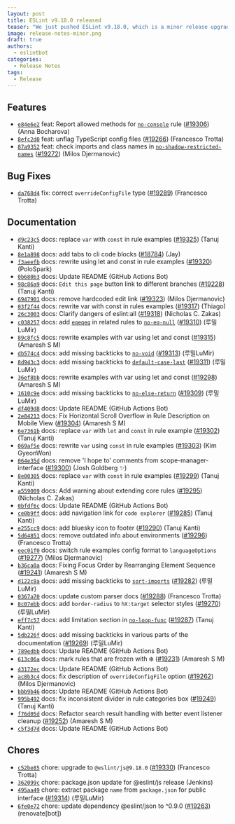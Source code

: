 ```yaml
---
layout: post
title: ESLint v9.18.0 released
teaser: "We just pushed ESLint v9.18.0, which is a minor release upgrade of ESLint. This release adds some new features and fixes several bugs found in the previous release."
image: release-notes-minor.png
draft: true
authors:
  - eslintbot
categories:
  - Release Notes
tags:
  - Release
---
```









## Features


* [`e84e6e2`](https://github.com/eslint/eslint/commit/e84e6e269c4aefc84952e17a1f967697b02b7ad2) feat: Report allowed methods for [`no-console`](/docs/rules/no-console) rule ([#19306](https://github.com/eslint/eslint/issues/19306)) (Anna Bocharova)
* [`8efc2d0`](https://github.com/eslint/eslint/commit/8efc2d0c92dab6099f34c1479cd80bdc5cd1b07b) feat: unflag TypeScript config files ([#19266](https://github.com/eslint/eslint/issues/19266)) (Francesco Trotta)
* [`87a9352`](https://github.com/eslint/eslint/commit/87a9352c621e7cd1d5bb77b3c08df7837363ea12) feat: check imports and class names in [`no-shadow-restricted-names`](/docs/rules/no-shadow-restricted-names) ([#19272](https://github.com/eslint/eslint/issues/19272)) (Milos Djermanovic)






## Bug Fixes


* [`da768d4`](https://github.com/eslint/eslint/commit/da768d4541c4c30bfc33640a07a8d8a485520b18) fix: correct `overrideConfigFile` type ([#19289](https://github.com/eslint/eslint/issues/19289)) (Francesco Trotta)




## Documentation


* [`d9c23c5`](https://github.com/eslint/eslint/commit/d9c23c55be52a431141f38561c14140ee8b15686) docs: replace `var` with `const` in rule examples ([#19325](https://github.com/eslint/eslint/issues/19325)) (Tanuj Kanti)
* [`8e1a898`](https://github.com/eslint/eslint/commit/8e1a898411fd16c73332d7a2dd28aff9bac8da01) docs: add tabs to cli code blocks ([#18784](https://github.com/eslint/eslint/issues/18784)) (Jay)
* [`f3aeefb`](https://github.com/eslint/eslint/commit/f3aeefbd6547c25d78819ab7e77cf36a2c26611c) docs: rewrite using let and const in rule examples ([#19320](https://github.com/eslint/eslint/issues/19320)) (PoloSpark)
* [`0b680b3`](https://github.com/eslint/eslint/commit/0b680b3cc19c1e8d79ab94e7160051177c4adfe7) docs: Update README (GitHub Actions Bot)
* [`98c86a9`](https://github.com/eslint/eslint/commit/98c86a99f7657a2f15ea30a251523446b10a7cad) docs: `Edit this page` button link to different branches ([#19228](https://github.com/eslint/eslint/issues/19228)) (Tanuj Kanti)
* [`6947901`](https://github.com/eslint/eslint/commit/6947901d14b18dbb2db259c9769bd8ac4cd04c3c) docs: remove hardcoded edit link ([#19323](https://github.com/eslint/eslint/issues/19323)) (Milos Djermanovic)
* [`03f2f44`](https://github.com/eslint/eslint/commit/03f2f442a9a8bec15e89786980c07be5980cdac5) docs: rewrite var with const in rules examples ([#19317](https://github.com/eslint/eslint/issues/19317)) (Thiago)
* [`26c3003`](https://github.com/eslint/eslint/commit/26c3003bfca2f7d98950446fdf5b3978d17a3a60) docs: Clarify dangers of eslint:all ([#19318](https://github.com/eslint/eslint/issues/19318)) (Nicholas C. Zakas)
* [`c038257`](https://github.com/eslint/eslint/commit/c03825730d277405c357388d62ed48b3973083ba) docs: add [`eqeqeq`](/docs/rules/eqeqeq) in related rules to [`no-eq-null`](/docs/rules/no-eq-null) ([#19310](https://github.com/eslint/eslint/issues/19310)) (루밀LuMir)
* [`89c8fc5`](https://github.com/eslint/eslint/commit/89c8fc54c977ac457d3b5525a87cec1c51e72e23) docs: rewrite examples with var using let and const ([#19315](https://github.com/eslint/eslint/issues/19315)) (Amaresh  S M)
* [`db574c4`](https://github.com/eslint/eslint/commit/db574c4d380e2d25b6111a06bd15caa83f75bb2d) docs: add missing backticks to [`no-void`](/docs/rules/no-void) ([#19313](https://github.com/eslint/eslint/issues/19313)) (루밀LuMir)
* [`8d943c3`](https://github.com/eslint/eslint/commit/8d943c335c528a6a6a631dcbd98506238240ecfb) docs: add missing backticks to [`default-case-last`](/docs/rules/default-case-last) ([#19311](https://github.com/eslint/eslint/issues/19311)) (루밀LuMir)
* [`36ef8bb`](https://github.com/eslint/eslint/commit/36ef8bbeab495ef2598a4b1f52e32b4cb50be5e2) docs: rewrite examples with var using let and const ([#19298](https://github.com/eslint/eslint/issues/19298)) (Amaresh  S M)
* [`1610c9e`](https://github.com/eslint/eslint/commit/1610c9ee1479f23b1bc5a6853d0b42b83dacdb7f) docs: add missing backticks to [`no-else-return`](/docs/rules/no-else-return) ([#19309](https://github.com/eslint/eslint/issues/19309)) (루밀LuMir)
* [`df409d8`](https://github.com/eslint/eslint/commit/df409d8f76555c7baa4353d678d5fc460454a4d7) docs: Update README (GitHub Actions Bot)
* [`2e84213`](https://github.com/eslint/eslint/commit/2e842138e689ee5623552e885c3a5ac1b0c2bfcf) docs: Fix Horizontal Scroll Overflow in Rule Description on Mobile View ([#19304](https://github.com/eslint/eslint/issues/19304)) (Amaresh  S M)
* [`6e7361b`](https://github.com/eslint/eslint/commit/6e7361bb6ae93c87fccdf2219379c7793517f17a) docs: replace `var` with `let` and `const` in rule example ([#19302](https://github.com/eslint/eslint/issues/19302)) (Tanuj Kanti)
* [`069af5e`](https://github.com/eslint/eslint/commit/069af5e9ac43c7f33bd2a30abce3d5d94f504465) docs: rewrite `var` using `const` in rule examples ([#19303](https://github.com/eslint/eslint/issues/19303)) (Kim GyeonWon)
* [`064e35d`](https://github.com/eslint/eslint/commit/064e35de95339cfedcad467c3c9871d5ff70c1a7) docs: remove 'I hope to' comments from scope-manager-interface ([#19300](https://github.com/eslint/eslint/issues/19300)) (Josh Goldberg ✨)
* [`8e00305`](https://github.com/eslint/eslint/commit/8e003056a805468b07bcf4edba83a90a932fb520) docs: replace `var` with `const` in rule examples ([#19299](https://github.com/eslint/eslint/issues/19299)) (Tanuj Kanti)
* [`a559009`](https://github.com/eslint/eslint/commit/a559009f51ad9f081bae5252bb2b7a6e23c54767) docs: Add warning about extending core rules ([#19295](https://github.com/eslint/eslint/issues/19295)) (Nicholas C. Zakas)
* [`0bfdf6c`](https://github.com/eslint/eslint/commit/0bfdf6caaf3e1553c67a77da900245879c730ad3) docs: Update README (GitHub Actions Bot)
* [`ce0b9ff`](https://github.com/eslint/eslint/commit/ce0b9ff04242f61c8c49fc1ce164eb45eb3c459a) docs: add navigation link for `code explorer` ([#19285](https://github.com/eslint/eslint/issues/19285)) (Tanuj Kanti)
* [`e255cc9`](https://github.com/eslint/eslint/commit/e255cc98abef202929112378bfe133f260f2ac9d) docs: add bluesky icon to footer ([#19290](https://github.com/eslint/eslint/issues/19290)) (Tanuj Kanti)
* [`5d64851`](https://github.com/eslint/eslint/commit/5d64851955f410f31c159a7097f6cc7d4a01d6a1) docs: remove outdated info about environments ([#19296](https://github.com/eslint/eslint/issues/19296)) (Francesco Trotta)
* [`eec01f0`](https://github.com/eslint/eslint/commit/eec01f04ae1c44f7c9a8c6afec59dd72f5a57600) docs: switch rule examples config format to `languageOptions` ([#19277](https://github.com/eslint/eslint/issues/19277)) (Milos Djermanovic)
* [`b36ca0a`](https://github.com/eslint/eslint/commit/b36ca0a490829c579358ec7193bde35275000e04) docs: Fixing Focus Order by Rearranging Element Sequence ([#19241](https://github.com/eslint/eslint/issues/19241)) (Amaresh  S M)
* [`d122c8a`](https://github.com/eslint/eslint/commit/d122c8a756bb8e232ef7c25cca6dcae645094835) docs: add missing backticks to [`sort-imports`](/docs/rules/sort-imports) ([#19282](https://github.com/eslint/eslint/issues/19282)) (루밀LuMir)
* [`0367a70`](https://github.com/eslint/eslint/commit/0367a70a43346f1b9df8be75d38f98f9cfe4007c) docs: update custom parser docs ([#19288](https://github.com/eslint/eslint/issues/19288)) (Francesco Trotta)
* [`8c07ebb`](https://github.com/eslint/eslint/commit/8c07ebb9004309f8691f972d554e8bbb3eb517bc) docs: add `border-radius` to `hX:target` selector styles ([#19270](https://github.com/eslint/eslint/issues/19270)) (루밀LuMir)
* [`eff7c57`](https://github.com/eslint/eslint/commit/eff7c5721c101975a03e7906905f1fe2c9538df0) docs: add limitation section in [`no-loop-func`](/docs/rules/no-loop-func) ([#19287](https://github.com/eslint/eslint/issues/19287)) (Tanuj Kanti)
* [`5db226f`](https://github.com/eslint/eslint/commit/5db226f4da9ad7d53a4505a90290b68d4036c082) docs: add missing backticks in various parts of the documentation ([#19269](https://github.com/eslint/eslint/issues/19269)) (루밀LuMir)
* [`789edbb`](https://github.com/eslint/eslint/commit/789edbbae5aeeefc8fee94cd653b0b5f3e2ae3eb) docs: Update README (GitHub Actions Bot)
* [`613c06a`](https://github.com/eslint/eslint/commit/613c06a2c341758739473409a2331074884ec7f8) docs: mark rules that are frozen with ❄️ ([#19231](https://github.com/eslint/eslint/issues/19231)) (Amaresh  S M)
* [`43172ec`](https://github.com/eslint/eslint/commit/43172ecbd449c13a503cb39539e31106179f5d80) docs: Update README (GitHub Actions Bot)
* [`ac8b3c4`](https://github.com/eslint/eslint/commit/ac8b3c4ca9f7b84f84356137cf23a1ba6dfecf11) docs: fix description of `overrideConfigFile` option ([#19262](https://github.com/eslint/eslint/issues/19262)) (Milos Djermanovic)
* [`bbb9b46`](https://github.com/eslint/eslint/commit/bbb9b46c20662019e98df85dedde9b68719afa1f) docs: Update README (GitHub Actions Bot)
* [`995b492`](https://github.com/eslint/eslint/commit/995b49231a3f0ccddb941663175ce4fead9c9432) docs: fix inconsistent divider in rule categories box ([#19249](https://github.com/eslint/eslint/issues/19249)) (Tanuj Kanti)
* [`f76d05d`](https://github.com/eslint/eslint/commit/f76d05da6e745adbea574c32b334638c7ba3c0c8) docs: Refactor search result handling with better event listener cleanup ([#19252](https://github.com/eslint/eslint/issues/19252)) (Amaresh  S M)
* [`c5f3d7d`](https://github.com/eslint/eslint/commit/c5f3d7dab303468ae33ccfec61bba75a816f832c) docs: Update README (GitHub Actions Bot)








## Chores


* [`c52be85`](https://github.com/eslint/eslint/commit/c52be85c4a916f70807377e1a486adb3a5857347) chore: upgrade to `@eslint/js@9.18.0` ([#19330](https://github.com/eslint/eslint/issues/19330)) (Francesco Trotta)
* [`362099c`](https://github.com/eslint/eslint/commit/362099c580992b2602316fc417ce3e595b96f28c) chore: package.json update for @eslint/js release (Jenkins)
* [`495aa49`](https://github.com/eslint/eslint/commit/495aa499a7390f99b763cba8f2b8312e3eecfe0d) chore: extract package `name` from `package.json` for public interface ([#19314](https://github.com/eslint/eslint/issues/19314)) (루밀LuMir)
* [`6fe0e72`](https://github.com/eslint/eslint/commit/6fe0e7244a7e88458ea7fdcebc43794c03793c4b) chore: update dependency @eslint/json to ^0.9.0 ([#19263](https://github.com/eslint/eslint/issues/19263)) (renovate[bot])


